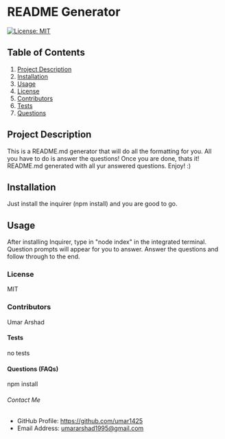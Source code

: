   # README Generator
  [![License: MIT](https://img.shields.io/badge/License-MIT-yellow.svg)](https://opensource.org/licenses/MIT)
  
  ## Table of Contents
  1. [Project Description](#description)
  2. [Installation](#install)
  3. [Usage](#usage)
  4. [License](#license)
  5. [Contributors](#contributors)
  6. [Tests](#tests)
  7. [Questions](#questions)
  
  ## Project Description
  This is a README.md generator that will do all the formatting for you. All you have to do is answer the questions! Once you are done, thats it! README.md generated with all yur answered questions. Enjoy! :)
  
  ## Installation
  Just install the inquirer (npm install) and you are good to go.
  
  ## Usage
  After installing Inquirer, type in "node index" in the integrated terminal. Question prompts will appear for you to answer. Answer the questions and follow through to the end.
  
  ### License
  MIT
  
  ### Contributors
  Umar Arshad
  
  #### Tests
  no tests
  
  #### Questions (FAQs)
  npm install
  ###### Contact Me
  * GitHub Profile: https://github.com/umar1425
  * Email Address: umararshad1995@gmail.com
